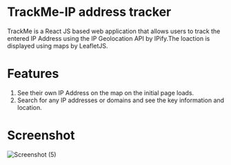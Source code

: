 # TrackMe-IP address tracker


TrackMe is a React JS based web application that allows users to track the entered IP Address using the IP Geolocation API by IPify.The loaction is displayed using maps by LeafletJS.

# Features
1. See their own IP Address on the map on the initial page loads. </br>
2. Search for any IP addresses or domains and see the key information and location.

# Screenshot
![Screenshot (5)](https://user-images.githubusercontent.com/42784969/113209821-607bb800-9228-11eb-8b57-88d7c587efe3.png)




